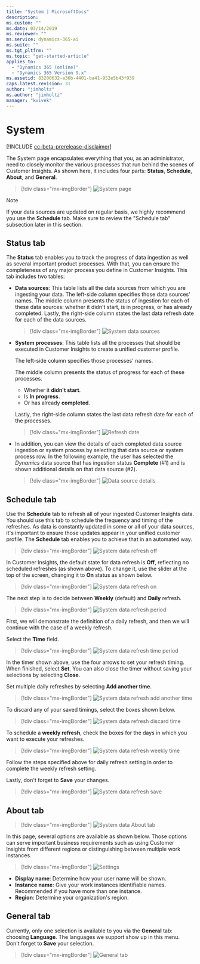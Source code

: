 ```yaml
---
title: "System | MicrosoftDocs"
description: 
ms.custom: ""
ms.date: 03/14/2019
ms.reviewer: ""
ms.service: dynamics-365-ai
ms.suite: ""
ms.tgt_pltfrm: ""
ms.topic: "get-started-article"
applies_to: 
  - "Dynamics 365 (online)"
  - "Dynamics 365 Version 9.x"
ms.assetid: 83200632-a36b-4401-ba41-952e5b43f939
caps.latest.revision: 31
author: "jimholtz"
ms.author: "jimholtz"
manager: "kvivek"
---
```

# System

[!INCLUDE [cc-beta-prerelease-disclaimer](../includes/cc-beta-prerelease-disclaimer.md)]

The System page encapsulates everything that you, as an administrator, need to closely monitor the various processes that run behind the scenes of Customer Insights. As shown here, it includes four parts: **Status**, **Schedule**, **About**, and **General**.

> [!div class="mx-imgBorder"] 
> ![](media/system-tabs.png "System page")

> [!NOTE]
> If your data sources are updated on regular basis, we highly recommend you use the **Schedule** tab. Make sure to review the "Schedule tab" subsection later in this section.

## Status tab

The **Status** tab enables you to track the progress of data ingestion as well as several important product processes. With that, you can ensure the completeness of any major process you define in Customer Insights. This tab includes two tables:

- **Data sources**: This table lists all the data sources from which you are ingesting your data. The left-side column specifies those data sources' names. The middle column presents the status of ingestion for each of these data sources: whether it didn't start, is in progress, or has already completed. Lastly, the right-side column states the last data refresh date for each of the data sources.

  > [!div class="mx-imgBorder"] 
  > ![](media/system-data-sources.png "System data sources")

- **System processes**: This table lists all the processes that should be executed in Customer Insights to create a unified customer profile. 

  The left-side column specifies those processes' names. 

  The middle column presents the status of progress for each of these processes.

    - Whether it **didn't start**. 
    - Is **In progress**. 
    - Or has already **completed**. 
  
  Lastly, the right-side column states the last data refresh date for each of the processes.

  > [!div class="mx-imgBorder"] 
  > ![](media/system-status-processes.png "Refresh date")

- In addition, you can view the details of each completed data source ingestion or system process by selecting that data source or system process row. In the following example, the user has selected the *Dynamics* data source that has ingestion status **Complete** (#1) and is shown additional details on that data source (#2).

  > [!div class="mx-imgBorder"] 
  > ![](media/system-database-details.png "Data source details")

## Schedule tab

Use the **Schedule** tab to refresh all of your ingested Customer Insights data. You should use this tab to schedule the frequency and timing of the refreshes. As data is constantly updated in some or all of your data sources, it's important to ensure those updates appear in your unified customer profile. The **Schedule** tab enables you to achieve that in an automated way.

> [!div class="mx-imgBorder"] 
> ![](media/system-data-refresh-off.png "System data refresh off")

In Customer Insights, the default state for data refresh is **Off**, reflecting no scheduled refreshes (as shown above). To change it, use the slider at the top of the screen, changing it to **On** status as shown below.

> [!div class="mx-imgBorder"] 
> ![](media/system-data-refresh-on.png "System data refresh on")

The next step is to decide between **Weekly** (default) and **Daily** refresh.

> [!div class="mx-imgBorder"] 
> ![](media/system-data-refresh-period.png "System data refresh period")

First, we will demonstrate the definition of a daily refresh, and then we will continue with the case of a weekly refresh.

Select the **Time** field.

> [!div class="mx-imgBorder"] 
> ![](media/system-data-refresh-time-period.png "System data refresh time period")

In the timer shown above, use the four arrows to set your refresh timing. When finished, select **Set**. You can also close the timer without saving your selections by selecting **Close**.

Set multiple daily refreshes by selecting **Add another time**.

> [!div class="mx-imgBorder"] 
> ![](media/system-data-refresh-add-another-time.png "System data refresh add another time")

To discard any of your saved timings, select the boxes shown below.

> [!div class="mx-imgBorder"] 
> ![](media/system-data-refresh-discard-time.png "System data refresh discard time")

To schedule a **weekly refresh**, check the boxes for the days in which you want to execute your refreshes.

> [!div class="mx-imgBorder"] 
> ![](media/system-data-refresh-weekly-time.png "System data refresh weekly time")

Follow the steps specified above for daily refresh setting in order to complete the weekly refresh setting.

Lastly, don't forget to **Save** your changes.

> [!div class="mx-imgBorder"] 
> ![](media/system-data-refresh-save.png "System data refresh save")

## About tab

> [!div class="mx-imgBorder"] 
> ![](media/system-data-about-tab.png "System data About tab")

In this page, several options are available as shown below. Those options can serve important business requirements such as using Customer Insights from different regions or distinguishing between multiple work instances.

> [!div class="mx-imgBorder"] 
> ![](media/settings.png "Settings")

- **Display name**: Determine how your user name will be shown.
- **Instance name**: Give your work instances identifiable names. Recommended if you have more than one instance.
- **Region**: Determine your organization's region.

## General tab

Currently, only one selection is available to you via the **General** tab: choosing **Language**. The languages we support show up in this menu. Don't forget to **Save** your selection. 

> [!div class="mx-imgBorder"] 
> ![](media/system-tabs-general.png "General tab")
